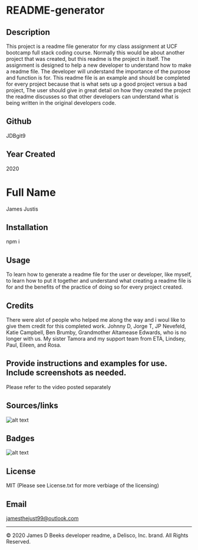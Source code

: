 # README-generator

## Description
This project is a readme file generator for my class assignment at UCF bootcamp full stack coding course. Normally this would be about another project that was created, but this readme is the project in itself. The assignment is designed to help a new developer to understand how to make a readme file. The developer will understand the importance of the purpose and function is for. This readme file is an example and should be completed for every project because that is what sets up a good project versus a bad project, The user should give in great detail on how they created the project the readme discusses so that other developers can understand what is being written in the original developers code. 

## Github
JDBgit9

## Year Created
2020

# Full Name
James Justis

## Installation
npm i

## Usage
To learn how to generate a readme file for the user or developer, like myself, to learn how to put it together and understand what creating a readme file is for and the benefits of the practice of doing so for every project created.

## Credits
There were alot of people who helped me along the way and i woul like to give them credit for this completed work. Johnny D, Jorge T, JP Nevefeld, Katie Campbell, Ben Brumby, Grandmother Altamease Edwards, who is no longer with us. My sister Tamora and my support team from ETA, Lindsey, Paul, Eileen, and Rosa.

## Provide instructions and examples for use. Include screenshots as needed.
Please refer to the video posted separately

## Sources/links
![alt text](https://media.giphy.com/media/wip9IAX39T0OVgJ13K/giphy.gif)

## Badges
![alt text](https://img.shields.io/github/license/JDBgit9/README-generator)

## License 
MIT (Please see License.txt for more verbiage of the licensing)

## Email
jamesthejust99@outlook.com


---
© 2020 James D Beeks developer readme, a Delisco, Inc. brand. All Rights Reserved.





    
